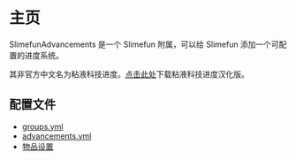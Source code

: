# 主页

SlimefunAdvancements 是一个 Slimefun 附属，可以给 Slimefun 添加一个可配置的进度系统。

其非官方中文名为粘液科技进度。[点击此处](/Install#SlimefunAdvancements)下载粘液科技进度汉化版。

## 配置文件

- [groups.yml](./groups.yml)
- [advancements.yml](./advancements.yml)
- [物品设置](./Item-Settings)
